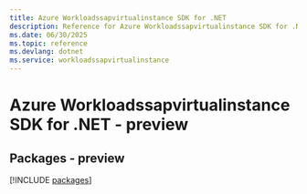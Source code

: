```yaml
---
title: Azure Workloadssapvirtualinstance SDK for .NET
description: Reference for Azure Workloadssapvirtualinstance SDK for .NET
ms.date: 06/30/2025
ms.topic: reference
ms.devlang: dotnet
ms.service: workloadssapvirtualinstance
---
```

# Azure Workloadssapvirtualinstance SDK for .NET - preview
## Packages - preview
[!INCLUDE [packages](workloadssapvirtualinstance-index.md)]